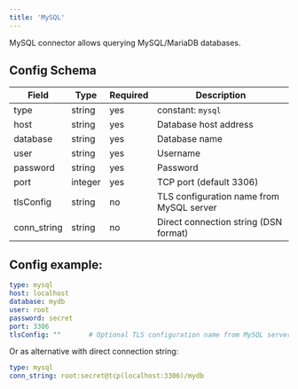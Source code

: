 ```yaml
---
title: 'MySQL'
---
```


MySQL connector allows querying MySQL/MariaDB databases.

## Config Schema

| Field | Type | Required | Description |
|-------|------|----------|-------------|
| type | string | yes | constant: `mysql`  |
| host | string | yes | Database host address |
| database | string | yes | Database name |
| user | string | yes | Username |
| password | string | yes | Password |
| port | integer | yes | TCP port (default 3306) |
| tlsConfig | string | no | TLS configuration name from MySQL server |
| conn_string | string | no | Direct connection string (DSN format) |

## Config example:

```yaml
type: mysql
host: localhost
database: mydb
user: root
password: secret
port: 3306
tlsConfig: ""       # Optional TLS configuration name from MySQL server 
```

Or as alternative with direct connection string:

```yaml
type: mysql
conn_string: root:secret@tcp(localhost:3306)/mydb
```
